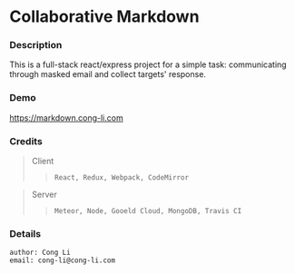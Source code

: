 Collaborative Markdown
==============

### Description
This is a full-stack react/express project for a simple task: communicating through masked email and collect targets' response.


### Demo
https://markdown.cong-li.com


### Credits
>Client
>> `React, Redux, Webpack, CodeMirror`

>Server
>> `Meteor, Node, Gooeld Cloud, MongoDB, Travis CI`

### Details
```
author: Cong Li
email: cong-li@cong-li.com
```
